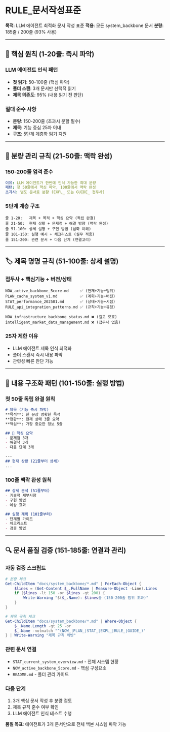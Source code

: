 # RULE_문서작성표준

**목적**: LLM 에이전트 최적화 문서 작성 표준
**적용**: 모든 system_backbone 문서
**분량**: 185줄 / 200줄 (93% 사용)

---

## 🎯 **핵심 원칙 (1-20줄: 즉시 파악)**

### **LLM 에이전트 인식 패턴**
- **첫 읽기**: 50-100줄 (핵심 파악)
- **폴더 스캔**: 3개 문서만 선택적 읽기
- **제목 의존도**: 95% (내용 읽기 전 판단)

### **절대 준수 사항**
- **분량**: 150-200줄 (초과시 분할 필수)
- **제목**: 기능 중심 25자 이내
- **구조**: 5단계 계층화 읽기 지원

---

## 📏 **분량 관리 규칙 (21-50줄: 맥락 완성)**

### **150-200줄 엄격 준수**
```yaml
이유: LLM 에이전트가 한번에 인식 가능한 최대 분량
패턴: 첫 50줄에서 핵심 파악, 100줄에서 맥락 완성
초과시: 별도 문서로 분할 (EXPL_ 또는 GUIDE_ 접두사)
```

### **5단계 계층 구조**
```
줄 1-20:   제목 + 목적 + 핵심 요약 (독립 완결)
줄 21-50:  현재 상황 + 문제점 + 해결 방향 (맥락 완성)
줄 51-100: 상세 설명 + 구현 방법 (심화 이해)
줄 101-150: 실행 예시 + 체크리스트 (실무 적용)
줄 151-200: 관련 문서 + 다음 단계 (연결고리)
```

---

## 🏷️ **제목 명명 규칙 (51-100줄: 상세 설명)**

### **접두사 + 핵심기능 + 버전/상태**
```
NOW_active_backbone_5core.md     ✅ (현재+기능+범위)
PLAN_cache_system_v1.md          ✅ (계획+기능+버전)
STAT_performance_202501.md       ✅ (상태+기능+시점)
RULE_api_integration_patterns.md ✅ (규칙+기능+유형)

NOW_infrastructure_backbone_status.md ❌ (길고 모호)
intelligent_market_data_management.md ❌ (접두사 없음)
```

### **25자 제한 이유**
- LLM 에이전트 제목 인식 최적화
- 폴더 스캔시 즉시 내용 파악
- 관련성 빠른 판단 가능

---

## 📖 **내용 구조화 패턴 (101-150줄: 실행 방법)**

### **첫 50줄 독립 완결 원칙**
```markdown
# 제목 (기능 즉시 파악)
**목적**: 한 문장 명확한 목적
**현황**: 현재 상태 3줄 요약
**핵심**: 가장 중요한 정보 5줄

## 🎯 핵심 요약
- 문제점 3개
- 해결책 3개
- 다음 단계 3개

---
## 현재 상황 (21줄부터 상세)
...
```

### **100줄 맥락 완성 원칙**
```markdown
## 상세 분석 (51줄부터)
- 기술적 세부사항
- 구현 방법
- 예상 효과

## 실행 계획 (101줄부터)
- 단계별 가이드
- 체크리스트
- 검증 방법
```

---

## 🔍 **문서 품질 검증 (151-185줄: 연결과 관리)**

### **자동 검증 스크립트**
```powershell
# 분량 체크
Get-ChildItem "docs/system_backbone/*.md" | ForEach-Object {
    $lines = (Get-Content $_.FullName | Measure-Object -Line).Lines
    if ($lines -lt 150 -or $lines -gt 200) {
        Write-Warning "$($_.Name): $lines줄 (150-200줄 범위 초과)"
    }
}

# 제목 규칙 체크
Get-ChildItem "docs/system_backbone/*.md" | Where-Object {
    $_.Name.Length -gt 25 -or
    $_.Name -notmatch "^(NOW_|PLAN_|STAT_|EXPL_|RULE_|GUIDE_)"
} | Write-Warning "제목 규칙 위반"
```

### **관련 문서 연결**
- `STAT_current_system_overview.md` - 전체 시스템 현황
- `NOW_active_backbone_5core.md` - 핵심 구성요소
- `README.md` - 폴더 관리 가이드

### **다음 단계**
1. 3개 핵심 문서 작성 후 분량 검토
2. 제목 규칙 준수 여부 확인
3. LLM 에이전트 인식 테스트 수행

**품질 목표**: 에이전트가 3개 문서만으로 전체 백본 시스템 파악 가능
